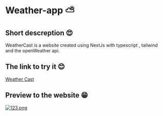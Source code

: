 # Weather-app ⛅
## Short descreption 😍
WeatherCast is a website created using NextJs with typescript , tailwind and the openWeather api.
## The link to try it 😊
[Weather Cast](https://weathercasts.vercel.app/)
## Preview to the website 😁
[![123.png](https://i.postimg.cc/vHLCPfrh/123.png)](https://postimg.cc/HVnSnJP8)

